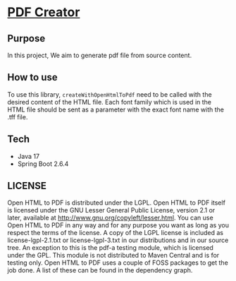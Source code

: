 # [PDF Creator]()
## Purpose
In this project, We aim to generate pdf file from source content.

## How to use 
To use this library, `createWithOpenHtmlToPdf` need to be called with the desired content of the HTML file. Each font family which is used in the HTML file should be sent as a parameter with the exact font name with the .tff file.

## Tech
- Java 17
- Spring Boot 2.6.4

## LICENSE 

Open HTML to PDF is distributed under the LGPL. Open HTML to PDF itself is licensed under the GNU Lesser General Public License, version 2.1 or later, available at http://www.gnu.org/copyleft/lesser.html. You can use Open HTML to PDF in any way and for any purpose you want as long as you respect the terms of the license. A copy of the LGPL license is included as license-lgpl-2.1.txt or license-lgpl-3.txt in our distributions and in our source tree.
An exception to this is the pdf-a testing module, which is licensed under the GPL. This module is not distributed to Maven Central and is for testing only.
Open HTML to PDF uses a couple of FOSS packages to get the job done. A list of these can be found in the dependency graph.